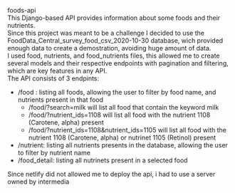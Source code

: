 foods-api  
This Django-based API provides information about some foods and their nutrients.  
Since this project was meant to be a challenge I decided to use the FoodData_Central_survey_food_csv_2020-10-30 database, wich provided enough data to create a demostration, avoiding huge amount of data.  
I used food, nutrients, and food_nutrients files, this allowed me to create several models and their respective endpoints with pagination and filtering, which are key features in any API.  
The API consists of 3 endpints:  
- /food : listing all foods, allowing the user to filter by food name, and nutrients present in that food  
  - /food/?search=milk will list all food that contain the keyword milk
  - /food/?nutrient_ids=1108 will list all food with the nutrient 1108 (Carotene, alpha) present 
  - /food/?nutrient_ids=1108&nutrient_ids=1105 will list all food with the nutrient 1108 (Carotene, alpha) or nutrinet 1105 (Retinol) present
 - /nutrient: listing all nutrients presents in the database, allowing the user to filter by nutrient name
 - /food_detail: listing all nutrinets present in a selected food


Since netlify did not allowed me to deploy the api, i had to use a server owned by intermedia
